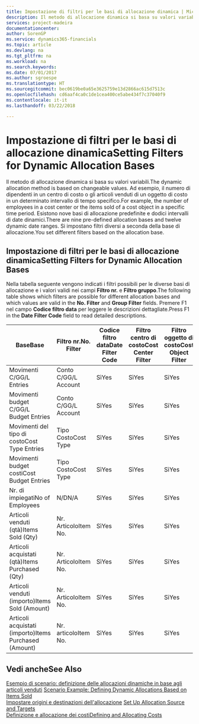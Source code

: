 ```yaml
---
title: Impostazione di filtri per le basi di allocazione dinamica | Microsoft Docs
description: Il metodo di allocazione dinamica si basa su valori variabili. Ad esempio, il numero di dipendenti in un centro di costo o gli articoli venduti di un oggetto di costo in un determinato intervallo di tempo specifico. Esistono nove basi di allocazione predefinite e dodici intervalli di date dinamici. Si impostano filtri diversi a seconda della base di allocazione.
services: project-madeira
documentationcenter: 
author: SorenGP
ms.service: dynamics365-financials
ms.topic: article
ms.devlang: na
ms.tgt_pltfrm: na
ms.workload: na
ms.search.keywords: 
ms.date: 07/01/2017
ms.author: sgroespe
ms.translationtype: HT
ms.sourcegitcommit: bec0619be0a65e3625759e13d2866ac615d7513c
ms.openlocfilehash: cd6aaf4ca0c1de1cea400ce5abe434f7c37040f9
ms.contentlocale: it-it
ms.lasthandoff: 03/22/2018

---
```

# <a name="setting-filters-for-dynamic-allocation-bases"></a><span data-ttu-id="2659d-106">Impostazione di filtri per le basi di allocazione dinamica</span><span class="sxs-lookup"><span data-stu-id="2659d-106">Setting Filters for Dynamic Allocation Bases</span></span>
<span data-ttu-id="2659d-107">Il metodo di allocazione dinamica si basa su valori variabili.</span><span class="sxs-lookup"><span data-stu-id="2659d-107">The dynamic allocation method is based on changeable values.</span></span> <span data-ttu-id="2659d-108">Ad esempio, il numero di dipendenti in un centro di costo o gli articoli venduti di un oggetto di costo in un determinato intervallo di tempo specifico.</span><span class="sxs-lookup"><span data-stu-id="2659d-108">For example, the number of employees in a cost center or the items sold of a cost object in a specific time period.</span></span> <span data-ttu-id="2659d-109">Esistono nove basi di allocazione predefinite e dodici intervalli di date dinamici.</span><span class="sxs-lookup"><span data-stu-id="2659d-109">There are nine pre-defined allocation bases and twelve dynamic date ranges.</span></span> <span data-ttu-id="2659d-110">Si impostano filtri diversi a seconda della base di allocazione.</span><span class="sxs-lookup"><span data-stu-id="2659d-110">You set different filters based on the allocation base.</span></span>  

## <a name="setting-filters-for-dynamic-allocation-bases"></a><span data-ttu-id="2659d-111">Impostazione di filtri per le basi di allocazione dinamica</span><span class="sxs-lookup"><span data-stu-id="2659d-111">Setting Filters for Dynamic Allocation Bases</span></span>  
 <span data-ttu-id="2659d-112">Nella tabella seguente vengono indicati i filtri possibili per le diverse basi di allocazione e i valori validi nei campi **Filtro nr.** e **Filtro gruppo**.</span><span class="sxs-lookup"><span data-stu-id="2659d-112">The following table shows which filters are possible for different allocation bases and which values are valid in the **No. Filter** and **Group Filter** fields.</span></span> <span data-ttu-id="2659d-113">Premere F1 nel campo **Codice filtro data** per leggere le descrizioni dettagliate.</span><span class="sxs-lookup"><span data-stu-id="2659d-113">Press F1 in the **Date Filter Code** field to read detailed descriptions.</span></span>  

|<span data-ttu-id="2659d-114">**Base**</span><span class="sxs-lookup"><span data-stu-id="2659d-114">**Base**</span></span>|<span data-ttu-id="2659d-115">**Filtro nr.**</span><span class="sxs-lookup"><span data-stu-id="2659d-115">**No. Filter**</span></span>|<span data-ttu-id="2659d-116">**Codice filtro data**</span><span class="sxs-lookup"><span data-stu-id="2659d-116">**Date Filter Code**</span></span>|<span data-ttu-id="2659d-117">**Filtro centro di costo**</span><span class="sxs-lookup"><span data-stu-id="2659d-117">**Cost Center Filter**</span></span>|<span data-ttu-id="2659d-118">**Filtro oggetto di costo**</span><span class="sxs-lookup"><span data-stu-id="2659d-118">**Cost Object Filter**</span></span>|<span data-ttu-id="2659d-119">**Filtro gruppo**</span><span class="sxs-lookup"><span data-stu-id="2659d-119">**Group Filter**</span></span>|  
|--------------|----------------------------------------|----------------------------------------------|------------------------------------------------|------------------------------------------------|------------------------------------------|  
|<span data-ttu-id="2659d-120">Movimenti C/G</span><span class="sxs-lookup"><span data-stu-id="2659d-120">G/L Entries</span></span>|<span data-ttu-id="2659d-121">Conto C/G</span><span class="sxs-lookup"><span data-stu-id="2659d-121">G/L Account</span></span>|<span data-ttu-id="2659d-122">Sì</span><span class="sxs-lookup"><span data-stu-id="2659d-122">Yes</span></span>|<span data-ttu-id="2659d-123">Sì</span><span class="sxs-lookup"><span data-stu-id="2659d-123">Yes</span></span>|<span data-ttu-id="2659d-124">Sì</span><span class="sxs-lookup"><span data-stu-id="2659d-124">Yes</span></span>|<span data-ttu-id="2659d-125">N/D</span><span class="sxs-lookup"><span data-stu-id="2659d-125">N/A</span></span>|  
|<span data-ttu-id="2659d-126">Movimenti budget C/G</span><span class="sxs-lookup"><span data-stu-id="2659d-126">G/L Budget Entries</span></span>|<span data-ttu-id="2659d-127">Conto C/G</span><span class="sxs-lookup"><span data-stu-id="2659d-127">G/L Account</span></span>|<span data-ttu-id="2659d-128">Sì</span><span class="sxs-lookup"><span data-stu-id="2659d-128">Yes</span></span>|<span data-ttu-id="2659d-129">Sì</span><span class="sxs-lookup"><span data-stu-id="2659d-129">Yes</span></span>|<span data-ttu-id="2659d-130">Sì</span><span class="sxs-lookup"><span data-stu-id="2659d-130">Yes</span></span>|<span data-ttu-id="2659d-131">Nome budget C/G</span><span class="sxs-lookup"><span data-stu-id="2659d-131">G/L Budget Name</span></span>|  
|<span data-ttu-id="2659d-132">Movimenti del tipo di costo</span><span class="sxs-lookup"><span data-stu-id="2659d-132">Cost Type Entries</span></span>|<span data-ttu-id="2659d-133">Tipo Costo</span><span class="sxs-lookup"><span data-stu-id="2659d-133">Cost Type</span></span>|<span data-ttu-id="2659d-134">Sì</span><span class="sxs-lookup"><span data-stu-id="2659d-134">Yes</span></span>|<span data-ttu-id="2659d-135">Sì</span><span class="sxs-lookup"><span data-stu-id="2659d-135">Yes</span></span>|<span data-ttu-id="2659d-136">Sì</span><span class="sxs-lookup"><span data-stu-id="2659d-136">Yes</span></span>|<span data-ttu-id="2659d-137">N/D</span><span class="sxs-lookup"><span data-stu-id="2659d-137">N/A</span></span>|  
|<span data-ttu-id="2659d-138">Movimenti budget costi</span><span class="sxs-lookup"><span data-stu-id="2659d-138">Cost Budget Entries</span></span>|<span data-ttu-id="2659d-139">Tipo Costo</span><span class="sxs-lookup"><span data-stu-id="2659d-139">Cost Type</span></span>|<span data-ttu-id="2659d-140">Sì</span><span class="sxs-lookup"><span data-stu-id="2659d-140">Yes</span></span>|<span data-ttu-id="2659d-141">Sì</span><span class="sxs-lookup"><span data-stu-id="2659d-141">Yes</span></span>|<span data-ttu-id="2659d-142">Sì</span><span class="sxs-lookup"><span data-stu-id="2659d-142">Yes</span></span>|<span data-ttu-id="2659d-143">Nome Budget</span><span class="sxs-lookup"><span data-stu-id="2659d-143">Budget Name</span></span>|  
|<span data-ttu-id="2659d-144">Nr. di impiegati</span><span class="sxs-lookup"><span data-stu-id="2659d-144">No of Employees</span></span>|<span data-ttu-id="2659d-145">N/D</span><span class="sxs-lookup"><span data-stu-id="2659d-145">N/A</span></span>|<span data-ttu-id="2659d-146">Sì</span><span class="sxs-lookup"><span data-stu-id="2659d-146">Yes</span></span>|<span data-ttu-id="2659d-147">Sì</span><span class="sxs-lookup"><span data-stu-id="2659d-147">Yes</span></span>|<span data-ttu-id="2659d-148">Sì</span><span class="sxs-lookup"><span data-stu-id="2659d-148">Yes</span></span>|<span data-ttu-id="2659d-149">N/D</span><span class="sxs-lookup"><span data-stu-id="2659d-149">N/A</span></span>|  
|<span data-ttu-id="2659d-150">Articoli venduti (qtà)</span><span class="sxs-lookup"><span data-stu-id="2659d-150">Items Sold (Qty)</span></span>|<span data-ttu-id="2659d-151">Nr. Articolo</span><span class="sxs-lookup"><span data-stu-id="2659d-151">Item No.</span></span>|<span data-ttu-id="2659d-152">Sì</span><span class="sxs-lookup"><span data-stu-id="2659d-152">Yes</span></span>|<span data-ttu-id="2659d-153">Sì</span><span class="sxs-lookup"><span data-stu-id="2659d-153">Yes</span></span>|<span data-ttu-id="2659d-154">Sì</span><span class="sxs-lookup"><span data-stu-id="2659d-154">Yes</span></span>|<span data-ttu-id="2659d-155">Cat. reg. magazzino</span><span class="sxs-lookup"><span data-stu-id="2659d-155">Inventory Posting Group</span></span>|  
|<span data-ttu-id="2659d-156">Articoli acquistati (qtà)</span><span class="sxs-lookup"><span data-stu-id="2659d-156">Items Purchased (Qty)</span></span>|<span data-ttu-id="2659d-157">Nr. Articolo</span><span class="sxs-lookup"><span data-stu-id="2659d-157">Item No.</span></span>|<span data-ttu-id="2659d-158">Sì</span><span class="sxs-lookup"><span data-stu-id="2659d-158">Yes</span></span>|<span data-ttu-id="2659d-159">Sì</span><span class="sxs-lookup"><span data-stu-id="2659d-159">Yes</span></span>|<span data-ttu-id="2659d-160">Sì</span><span class="sxs-lookup"><span data-stu-id="2659d-160">Yes</span></span>|<span data-ttu-id="2659d-161">Cat. reg. magazzino</span><span class="sxs-lookup"><span data-stu-id="2659d-161">Inventory Posting Group</span></span>|  
|<span data-ttu-id="2659d-162">Articoli venduti (importo)</span><span class="sxs-lookup"><span data-stu-id="2659d-162">Items Sold (Amount)</span></span>|<span data-ttu-id="2659d-163">Nr. Articolo</span><span class="sxs-lookup"><span data-stu-id="2659d-163">Item No.</span></span>|<span data-ttu-id="2659d-164">Sì</span><span class="sxs-lookup"><span data-stu-id="2659d-164">Yes</span></span>|<span data-ttu-id="2659d-165">Sì</span><span class="sxs-lookup"><span data-stu-id="2659d-165">Yes</span></span>|<span data-ttu-id="2659d-166">Sì</span><span class="sxs-lookup"><span data-stu-id="2659d-166">Yes</span></span>|<span data-ttu-id="2659d-167">Cat. reg. magazzino</span><span class="sxs-lookup"><span data-stu-id="2659d-167">Inventory Posting Group</span></span>|  
|<span data-ttu-id="2659d-168">Articoli acquistati (importo)</span><span class="sxs-lookup"><span data-stu-id="2659d-168">Items Purchased (Amount)</span></span>|<span data-ttu-id="2659d-169">Nr. articolo</span><span class="sxs-lookup"><span data-stu-id="2659d-169">Item No.</span></span>|<span data-ttu-id="2659d-170">Sì</span><span class="sxs-lookup"><span data-stu-id="2659d-170">Yes</span></span>|<span data-ttu-id="2659d-171">Sì</span><span class="sxs-lookup"><span data-stu-id="2659d-171">Yes</span></span>|<span data-ttu-id="2659d-172">Sì</span><span class="sxs-lookup"><span data-stu-id="2659d-172">Yes</span></span>|<span data-ttu-id="2659d-173">Cat. reg. magazzino</span><span class="sxs-lookup"><span data-stu-id="2659d-173">Inventory Posting Group</span></span>|  

## <a name="see-also"></a><span data-ttu-id="2659d-174">Vedi anche</span><span class="sxs-lookup"><span data-stu-id="2659d-174">See Also</span></span>  
 <span data-ttu-id="2659d-175">[Esempio di scenario: definizione delle allocazioni dinamiche in base agli articoli venduti](finance-scenario-example-defining-dynamic-allocations-based-on-items-sold.md) </span><span class="sxs-lookup"><span data-stu-id="2659d-175">[Scenario Example: Defining Dynamic Allocations Based on Items Sold](finance-scenario-example-defining-dynamic-allocations-based-on-items-sold.md) </span></span>  
 <span data-ttu-id="2659d-176">[Impostare origini e destinazioni dell'allocazione](finance-how-to-set-up-allocation-source-and-targets.md) </span><span class="sxs-lookup"><span data-stu-id="2659d-176">[Set Up Allocation Source and Targets](finance-how-to-set-up-allocation-source-and-targets.md) </span></span>  
 [<span data-ttu-id="2659d-177">Definizione e allocazione dei costi</span><span class="sxs-lookup"><span data-stu-id="2659d-177">Defining and Allocating Costs</span></span>](finance-define-and-allocate-costs.md)

